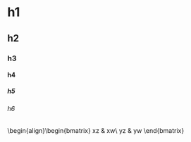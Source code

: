 # h1
## h2
### h3
#### h4
##### h5
###### h6
\begin{align}\begin{bmatrix} xz & xw\\ yz & yw \end{bmatrix}
